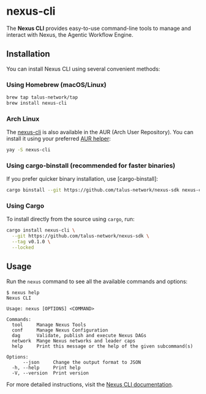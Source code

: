 # nexus-cli

The **Nexus CLI** provides easy-to-use command-line tools to manage and interact with Nexus, the Agentic Workflow Engine.

## Installation

You can install Nexus CLI using several convenient methods:

### Using Homebrew (macOS/Linux)

```sh
brew tap talus-network/tap
brew install nexus-cli
```

### Arch Linux

The [nexus-cli](https://aur.archlinux.org/packages/nexus-cli) is also available in the AUR (Arch User Repository). You can install it using your preferred [AUR helper](https://wiki.archlinux.org/title/AUR_helpers):

```bash
yay -S nexus-cli
```

### Using cargo-binstall (recommended for faster binaries)

If you prefer quicker binary installation, use [cargo-binstall]:

```bash
cargo binstall --git https://github.com/talus-network/nexus-sdk nexus-cli
```

### Using Cargo

To install directly from the source using `cargo`, run:

```bash
cargo install nexus-cli \
  --git https://github.com/talus-network/nexus-sdk \
  --tag v0.1.0 \
  --locked
```

## Usage

Run the `nexus` command to see all the available commands and options:

```console
$ nexus help
Nexus CLI

Usage: nexus [OPTIONS] <COMMAND>

Commands:
  tool     Manage Nexus Tools
  conf     Manage Nexus Configuration
  dag      Validate, publish and execute Nexus DAGs
  network  Mange Nexus networks and leader caps
  help     Print this message or the help of the given subcommand(s)

Options:
      --json     Change the output format to JSON
  -h, --help     Print help
  -V, --version  Print version

```

For more detailed instructions, visit the [Nexus CLI documentation][nexus-cli-docs].

<!-- List of references -->

[nexus-cli-docs]: https://docs.talus.network/talus-documentation/developer-docs/index-1/cli

<!-- Auto-update: 2025-10-17T08:40:14.717502 -->
